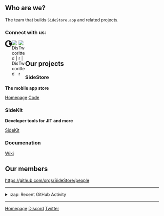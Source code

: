 <!-- 
Docs: How to use GitHub README and actions to auto-generate embedded content.
https://github.com/anuraghazra/github-readme-stats
https://www.youtube.com/watch?v=n6d4KHSKqGk
https://github.com/rahuldkjain/github-profile-readme-generator
 -->

## Who are we?

The team that builds `SideStore.app` and related projects.

### Connect with us:

<!--
[![Website](https://img.shields.io/website?label=sidestore.io&style=for-the-badge&url=https://sidestore.io)](https://sidestore.io)
[![Twitter Follow](https://img.shields.io/twitter/follow/sidestore_io?color=1DA1F2&logo=twitter&style=for-the-badge)](https://twitter.com/intent/follow?original_referer=https%3A%2F%2Fgithub.com%2Fsidestore&screen_name=sidestore)
[![GitHub Followers](https://img.shields.io/github/followers/sidestore?style=for-the-badge)]()
[![GitHub Sponsors](https://img.shields.io/github/sponsors/sidestore?style=for-the-badge
)]() 
-->

[<img align="left" alt="sidestore.io" width="22px" src="https://raw.githubusercontent.com/iconic/open-iconic/master/svg/globe.svg" />][website]
[<img align="left" alt="Discord | Discord" width="22px" src="https://cdn.jsdelivr.net/npm/simple-icons@v3/icons/discord.svg" />][discord]
[<img align="left" alt="Twitter | Twitter" width="22px" src="https://cdn.jsdelivr.net/npm/simple-icons@v3/icons/twitter.svg" />][twitter]

<br />
<br />

## Our projects

### SideStore

__The mobile app store__

[Homepage][website]
[Code][git.sidestore]

### SideKit

__Developer tools for JIT and more__

[SideKit][git.sidekit]

### Documenation

[Wiki][wiki]

## Our members

https://github.com/orgs/SideStore/people

---

<details>
  <summary>:zap: Recent GitHub Activity</summary>

<!--START_SECTION:activity-->
1. 🗣 Commented on [#462](https://github.com/SideStore/SideStore/issues/462) in [SideStore/SideStore](https://github.com/SideStore/SideStore)
2. 🗣 Commented on [#462](https://github.com/SideStore/SideStore/issues/462) in [SideStore/SideStore](https://github.com/SideStore/SideStore)
3. 🗣 Commented on [#460](https://github.com/SideStore/SideStore/issues/460) in [SideStore/SideStore](https://github.com/SideStore/SideStore)
4. 🗣 Commented on [#170](https://github.com/SideStore/SideStore/issues/170) in [SideStore/SideStore](https://github.com/SideStore/SideStore)
5. 🗣 Commented on [#170](https://github.com/SideStore/SideStore/issues/170) in [SideStore/SideStore](https://github.com/SideStore/SideStore)
6. ❗️ Opened issue [#461](https://github.com/SideStore/SideStore/issues/461) in [SideStore/SideStore](https://github.com/SideStore/SideStore)
7. 🗣 Commented on [#400](https://github.com/SideStore/SideStore/issues/400) in [SideStore/SideStore](https://github.com/SideStore/SideStore)
8. 🗣 Commented on [#400](https://github.com/SideStore/SideStore/issues/400) in [SideStore/SideStore](https://github.com/SideStore/SideStore)
9. 🗣 Commented on [#460](https://github.com/SideStore/SideStore/issues/460) in [SideStore/SideStore](https://github.com/SideStore/SideStore)
10. 🗣 Commented on [#460](https://github.com/SideStore/SideStore/issues/460) in [SideStore/SideStore](https://github.com/SideStore/SideStore)
11. 🗣 Commented on [#460](https://github.com/SideStore/SideStore/issues/460) in [SideStore/SideStore](https://github.com/SideStore/SideStore)
12. 🗣 Commented on [#460](https://github.com/SideStore/SideStore/issues/460) in [SideStore/SideStore](https://github.com/SideStore/SideStore)
13. 🗣 Commented on [#460](https://github.com/SideStore/SideStore/issues/460) in [SideStore/SideStore](https://github.com/SideStore/SideStore)
14. 🗣 Commented on [#460](https://github.com/SideStore/SideStore/issues/460) in [SideStore/SideStore](https://github.com/SideStore/SideStore)
15. 🗣 Commented on [#460](https://github.com/SideStore/SideStore/issues/460) in [SideStore/SideStore](https://github.com/SideStore/SideStore)
16. ❗️ Opened issue [#460](https://github.com/SideStore/SideStore/issues/460) in [SideStore/SideStore](https://github.com/SideStore/SideStore)
17. ❗️ Closed issue [#299](https://github.com/SideStore/SideStore/issues/299) in [SideStore/SideStore](https://github.com/SideStore/SideStore)
18. 🗣 Commented on [#299](https://github.com/SideStore/SideStore/issues/299) in [SideStore/SideStore](https://github.com/SideStore/SideStore)
19. ❗️ Opened issue [#459](https://github.com/SideStore/SideStore/issues/459) in [SideStore/SideStore](https://github.com/SideStore/SideStore)
20. 🗣 Commented on [#456](https://github.com/SideStore/SideStore/issues/456) in [SideStore/SideStore](https://github.com/SideStore/SideStore)
<!--END_SECTION:activity-->

</details>

---

[Homepage][patreon] [Discord][discord] [Twitter][twitter]

<!--
- [Patreon][patreon]
- [OpenCollective][opencollective]
- [YouTube][youtube]
-->

[website]: https://sidestore.io
[wiki]: https://wiki.sidestore.io
[twitter]: https://twitter.com/sidestore_io
[discord]: https://discord.gg/sidestore-949183273383395328
[youtube]: https://youtube.com/TODO
[patreon]: https://www.patreon.com/SideStore
[opencollective]: https://opencollective.com/TODO
[git.sidestore]: https://github.com/SideStore/SideStore/
[git.sidekit]: https://github.com/SideStore/SideKit

